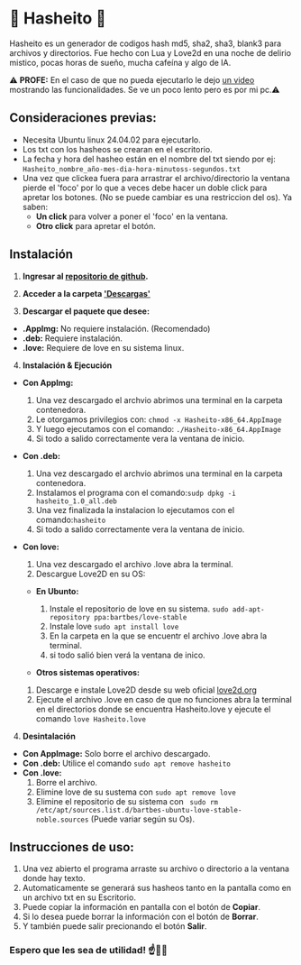 
# 🕺 Hasheito 💃 

Hasheito es un generador de codigos hash md5, sha2, sha3, blank3 para archivos y directorios. Fue hecho con Lua y Love2d en una noche de delirio mistico, pocas horas de sueño, mucha cafeína y algo de IA.

⚠️ **PROFE:** En el caso de que no pueda ejecutarlo le dejo [un video](https://drive.google.com/file/d/1dcUSjSQzLVu9CyKfLfLHq9zBoGRKQcZE/view?usp=sharing) mostrando las funcionalidades. Se ve un poco lento pero es por mi pc.⚠️

## **Consideraciones previas:**
* Necesita Ubuntu linux 24.04.02 para ejecutarlo.
* Los txt con los hasheos se crearan en el escritorio.
* La fecha y hora del hasheo están en el nombre del txt siendo por ej: `Hasheito_nombre_año-mes-dia-hora-minutoss-segundos.txt`
* Una vez que clickea fuera para arrastrar el archivo/directorio la ventana pierde el 'foco' por lo que a veces debe hacer un doble click para apretar los botones. (No se puede cambiar es una restriccion del os). Ya saben:
    * **Un click** para volver a poner el 'foco' en la ventana.
    * **Otro click** para apretar el botón. 

## Instalación

1. **Ingresar al [repositorio de github](https://github.com/Enzo-Ro-Haus/Hasheito).**

2. **Acceder a la carpeta ['Descargas'](https://github.com/Enzo-Ro-Haus/Hasheito/tree/main/Descargar)**

3. **Descargar el paquete que desee:**
* **.AppImg:** No requiere instalación. (Recomendado)
* **.deb:** Requiere instalación.
* **.love:** Requiere de love en su sistema linux.

4. **Instalación & Ejecución**
* **Con AppImg:**
    1. Una vez descargado el archvio abrimos una terminal en la carpeta contenedora.
    2. Le otorgamos privilegios con: `chmod -x Hasheito-x86_64.AppImage`
    3. Y luego ejecutamos con el comando: `./Hasheito-x86_64.AppImage`
    4. Si todo a salido correctamente vera la ventana de inicio.

* **Con .deb:**
    1. Una vez descargado el archvio abrimos una terminal en la carpeta contenedora.
    2. Instalamos el programa con el comando:`sudp dpkg -i hasheito_1.0_all.deb` 
    3. Una vez finalizada la instalacion lo ejecutamos con el comando:`hasheito`
    4. Si todo a salido correctamente vera la ventana de inicio.

* **Con love:**
    1. Una vez descargado el archivo .love abra la terminal.
    2. Descargue Love2D en su OS:
   * **En Ubunto:** 
      1. Instale el repositorio de love en su sistema. `sudo add-apt-repository ppa:bartbes/love-stable`
      2.  Instale love `sudo apt install love`
       3.  En la carpeta en la que se encuentr el archivo .love abra la terminal.
       4.   si todo salió bien verá la ventana de inico.
  
    * **Otros sistemas operativos:**
   1.   Descarge e instale Love2D desde su web oficial [love2d.org](https://love2d.org)
   2.   Ejecute el archivo .love en caso de que no funciones abra la terminal en el directorios donde se encuentra Hasheito.love y ejecute el comando `love Hasheito.love`


4. **Desintalación**
* **Con AppImage:** Solo borre el archivo descargado.
* **Con .deb:** Utilice el comando `sudo apt remove hasheito`
* **Con .love:**
    1.  Borre el archivo.
    2.  Elimine love de su sustema con `sudo apt remove love`
    3. Elimine el repositorio de su sistema con ` sudo rm /etc/apt/sources.list.d/bartbes-ubuntu-love-stable-noble.sources` (Puede variar según su Os).

## Instrucciones de uso:
1.  Una vez abierto el programa arraste su archivo o directorio a la ventana donde hay texto.
2. Automaticamente se generará sus hasheos tanto en la pantalla como en un archivo txt en su Escritorio.
3. Puede copiar la información en pantalla con el botón de **Copiar**.
4. Si lo desea puede borrar la información con el botón de **Borrar**.
5. Y también puede salir precionando el botón **Salir**.

### Espero que les sea de utilidad! ☝️🥸🤏
